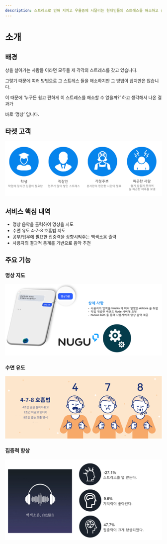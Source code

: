 ```yaml
---
description: 스트레스로 인해 지치고 우울증에 시달리는 현대인들의 스트레스를 해소하고 건강한 정신을 유지하도록 가이드를 해주는 앱
---
```


# 소개

## 배경

상을 살아가는 사람들 이라면 모두들 제 각각의 스트레스를 갖고 있습니다. 

그렇기 때문에 여러 방법으로 그 스트레스 들을 해소하지만 그 방법이 쉽지만은 않습니다. 

이 때문에 ‘누구든 쉽고 편하게 이 스트레스를 해소할 수 없을까?’ 하고 생각해서 나온 결과가

바로 ‘명상’ 입니다.

## 타켓 고객

![](.gitbook/assets/.png%20%283%29.png)

## 서비스 핵심 내역

* 명상 음악을 출력하여 명상을 지도
* 수면 유도 4-7-8 호흡법 지도
* 공부/업무에 필요한 집중력을 상향시켜주는 백색소음 출력
* 사용자의 결과적 통계를 기반으로 음악 추천

## 주요 기능

### 명상 지도

![](.gitbook/assets/.png.png)

### 수면 유도

![](.gitbook/assets/.png%20%281%29.png)

### 집중력 향상

![](.gitbook/assets/.png%20%282%29.png)

